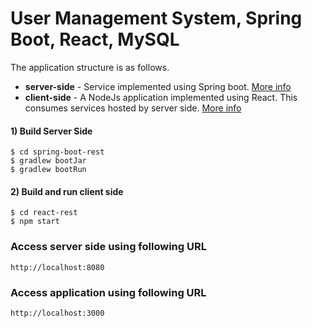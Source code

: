 # User Management System, Spring Boot, React, MySQL

The application structure is as follows.
- **server-side** - Service implemented using Spring boot. [More info](spring-boot-rest/README.md)
- **client-side** - A NodeJs application implemented using React. This consumes services hosted by server side.  [More info](react-rest/README.md)

#### 1) Build Server Side

```
$ cd spring-boot-rest
$ gradlew bootJar
$ gradlew bootRun
```

#### 2) Build and run client side

```
$ cd react-rest
$ npm start
```

### Access server side using following URL

```
http://localhost:8080
```

### Access application using following URL

```
http://localhost:3000
```